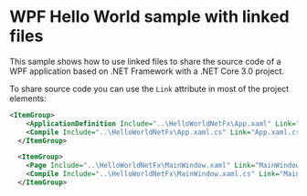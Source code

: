 # WPF Hello World sample with linked files

This sample shows how to use linked files to share the source code of a WPF application based on .NET 
Framework with a .NET Core 3.0 project.

To share source code you can use the `Link` attribute in most of the project elements:

```xml
<ItemGroup>
    <ApplicationDefinition Include="..\HelloWorldNetFx\App.xaml" Link="App.xaml" />
    <Compile Include="..\HelloWorldNetFx\App.xaml.cs" Link="App.xaml.cs" />
  </ItemGroup>

  <ItemGroup>
    <Page Include="..\HelloWorldNetFx\MainWindow.xaml" Link="MainWindow.xaml" />      
    <Compile Include="..\HelloWorldNetFx\MainWindow.xaml.cs" Link="MainWindow.xaml.cs" />
  </ItemGroup>
```
